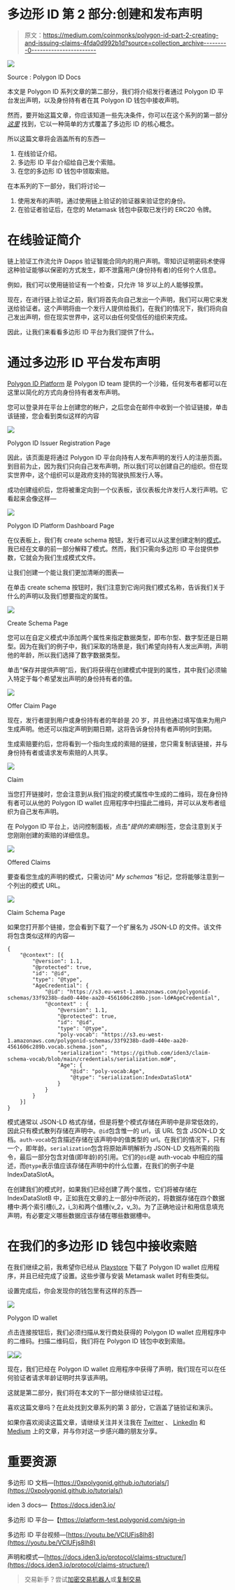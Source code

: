 # 多边形 ID 第 2 部分:创建和发布声明

> 原文：<https://medium.com/coinmonks/polygon-id-part-2-creating-and-issuing-claims-4fda0d992b1d?source=collection_archive---------0----------------------->

![](img/03dc18c98f4fc96a0f2e90e6389b63c1.png)

Source : Polygon ID Docs

本文是 Polygon ID 系列文章的第二部分，我们将介绍发行者通过 Polygon ID 平台发出声明，以及身份持有者在其 Polygon ID 钱包中接收声明。

然而，要开始这篇文章，你应该知道一些先决条件，你可以在这个系列的第一部分 [*这里*](/coinmonks/polygon-id-part-1-introduction-to-core-concepts-394681549f7c) 找到，它以一种简单的方式覆盖了多边形 ID 的核心概念。

所以这篇文章将会涵盖所有的东西—

1.  在线验证介绍。
2.  多边形 ID 平台介绍给自己发个索赔。
3.  在您的多边形 ID 钱包中领取索赔。

在本系列的下一部分，我们将讨论—

1.  使用发布的声明，通过使用链上验证的验证器来验证您的身份。
2.  在验证者验证后，在您的 Metamask 钱包中获取已发行的 ERC20 令牌。

# 在线验证简介

链上验证工作流允许 Dapps 验证智能合同内的用户声明。零知识证明密码术使得这种验证能够以保密的方式发生，即不泄露用户(身份持有者)的任何个人信息。

例如，我们可以使用链验证有一个检查，只允许 18 岁以上的人能够投票。

现在，在进行链上验证之前，我们将首先向自己发出一个声明，我们可以用它来发送给验证者。这个声明将由一个发行人提供给我们，在我们的情况下，我们将向自己发出声明，但在现实世界中，这可以由任何受信任的组织来完成。

因此，让我们来看看多边形 ID 平台为我们提供了什么。

# 通过多边形 ID 平台发布声明

[Polygon ID Platform](https://platform-test.polygonid.com/sign-in) 是 Polygon ID team 提供的一个沙箱，任何发布者都可以在这里以简化的方式向身份持有者发布声明。

您可以登录并在平台上创建您的帐户，之后您会在邮件中收到一个验证链接，单击该链接，您会看到类似这样的内容

![](img/d3965bf0d052e3a4849496e2731b45e2.png)

Polygon ID Issuer Registration Page

因此，该页面是将通过 Polygon ID 平台向持有人发布声明的发行人的注册页面。到目前为止，因为我们只向自己发布声明，所以我们可以创建自己的组织。但在现实世界中，这个组织可以是政府支持的驾驶执照发行人等。

成功创建组织后，您将被重定向到一个仪表板，该仪表板允许发行人发行声明。它看起来会像这样—

![](img/ea03686922dac6c8854fcca76669486a.png)

Polygon ID Platform Dashboard Page

在仪表板上，我们有 create schema 按钮，发行者可以从这里创建定制的[模式](https://docs.iden3.io/protocol/claim-schema/#schema-hash)。我已经在文章的前一部分解释了模式。然而，我们只需向多边形 ID 平台提供参数，它就会为我们生成模式文件。

让我们创建一个能让我们更加清晰的图表—

在单击 create schema 按钮时，我们注意到它询问我们模式名称，告诉我们关于什么的声明以及我们想要指定的属性。

![](img/dd095897bb279b61938474b6bd9c3c73.png)

Create Schema Page

您可以在自定义模式中添加两个属性来指定数据类型，即布尔型、数字型还是日期型。因为在我们的例子中，我们采取的场景是，我们希望向持有人发出声明，声明他的年龄，所以我们选择了数字数据类型。

单击“保存并提供声明”后，我们将获得在创建模式中提到的属性，其中我们必须输入特定于每个希望发出声明的身份持有者的值。

![](img/431c70aeb35d3732587245c7e5d48f95.png)

Offer Claim Page

现在，发行者提到用户或身份持有者的年龄是 20 岁，并且他通过填写值来为用户生成声明。他还可以指定声明到期日期，这将告诉身份持有者声明何时到期。

生成索赔要约后，您将看到一个指向生成的索赔的链接，您只需复制该链接，并与身份持有者或请求发布索赔的人共享。

![](img/aa0d2a02db84d52a586f2cf4c4f3c559.png)

Claim

当您打开链接时，您会注意到从我们指定的模式属性中生成的二维码，现在身份持有者可以从他的 Polygon ID wallet 应用程序中扫描此二维码，并可以从发布者组织为自己发布声明。

在 Polygon ID 平台上，访问控制面板，点击“*提供的索赔*标签，您会注意到关于您刚刚创建的索赔的详细信息。

![](img/96355d58719662a5a55c824c1a23aaf1.png)

Offered Claims

要查看您生成的声明的模式，只需访问“ *My schemas* ”标记，您将能够注意到一个列出的模式 URL。

![](img/e1125b368ffd743f9e404e7acf23d594.png)

Claim Schema Page

如果您打开那个链接，您会看到下载了一个扩展名为 JSON-LD 的文件。该文件将包含类似这样的内容—

```
{
    "@context": [{
        "@version": 1.1,
        "@protected": true,
        "id": "@id",
        "type": "@type",
        "AgeCredential": {
            "@id": "https://s3.eu-west-1.amazonaws.com/polygonid-schemas/33f9238b-dad0-440e-aa20-4561606c289b.json-ld#AgeCredential",
            "@context" : {
                "@version": 1.1,
                "@protected": true,
                "id": "@id",
                "type": "@type",
                "poly-vocab": "https://s3.eu-west-1.amazonaws.com/polygonid-schemas/33f9238b-dad0-440e-aa20-4561606c289b.vocab.schema.json",
                "serialization": "https://github.com/iden3/claim-schema-vocab/blob/main/credentials/serialization.md#",
                "Age": {
                    "@id": "poly-vocab:Age",
                    "@type": "serialization:IndexDataSlotA"
                }
            }
        }
    }]
}
```

模式通常以 JSON-LD 格式存储，但是将整个模式存储在声明中是非常低效的，因此只有模式散列存储在声明中。`@id`包含惟一的 url，该 URL 包含 JSON-LD 文档。`auth-vocab`包含描述存储在该声明中的值类型的 url。在我们的情况下，只有一个，即年龄。`serialization`包含将原始声明解析为 JSON-LD 文档所需的指令，最后一部分包含对值(即年龄)的引用。它们的`@id`是 auth-vocab 中相应的描述，而`@type`表示值应该存储在声明中的什么位置，在我们的例子中是 IndexDataSlotA。

在创建我们的模式时，如果我们已经创建了两个属性，它们将被存储在 IndexDataSlotB 中，正如我在文章的上一部分中所说的，将数据存储在四个数据槽中:两个索引槽(i_2，i_3)和两个值槽(v_2，v_3)。为了正确地设计和用信息填充声明，有必要定义哪些数据应该存储在哪些数据槽中。

# 在我们的多边形 ID 钱包中接收索赔

在我们继续之前，我希望你已经从 [Playstore](https://play.google.com/store/apps/details?id=com.polygonid.wallet) 下载了 Polygon ID wallet 应用程序，并且已经完成了设置。这些步骤与安装 Metamask wallet 时有些类似。

设置完成后，你会发现你的钱包里有这样的东西—

![](img/c74fe714e2340ea54ad9952f154c08c2.png)

Polygon ID wallet

点击连接按钮后，我们必须扫描从发行商处获得的 Polygon ID wallet 应用程序中的二维码。扫描二维码后，我们将在 Polygon ID 钱包中收到索赔。

![](img/b8c9823f74543c676dbf17a3ab66560b.png)![](img/69007a722a79d966beb286aa5d4ad8cd.png)

现在，我们已经在 Polygon ID wallet 应用程序中获得了声明，我们现在可以在任何验证者请求年龄证明时共享该声明。

这就是第二部分，我们将在本文的下一部分继续验证过程。

喜欢这篇文章吗？在此处找到文章系列的第 3 部分，它涵盖了链验证和演示。

如果你喜欢阅读这篇文章，请继续关注并关注我在 [Twitter](https://twitter.com/0xatharva7) 、 [LinkedIn](https://www.linkedin.com/in/atharva-paliwal-70676a175/?originalSubdomain=in) 和 [Medium](/@atharvapaliwal7) 上的文章，并与你对这一步感兴趣的朋友分享。

# 重要资源

多边形 ID 文档—[https://0xpolygonid.github.io/tutorials/](https://0xpolygonid.github.io/tutorials/)

iden 3 docs—【https://docs.iden3.io/ 

多边形 ID 平台—【https://platform-test.polygonid.com/sign-in 

多边形 ID 平台视频—[https://youtu.be/VClUFjs8lh8](https://youtu.be/VClUFjs8lh8)

声明和模式—[https://docs.iden3.io/protocol/claims-structure/](https://docs.iden3.io/protocol/claims-structure/)

> 交易新手？尝试[加密交易机器人](/coinmonks/crypto-trading-bot-c2ffce8acb2a)或[复制交易](/coinmonks/top-10-crypto-copy-trading-platforms-for-beginners-d0c37c7d698c)